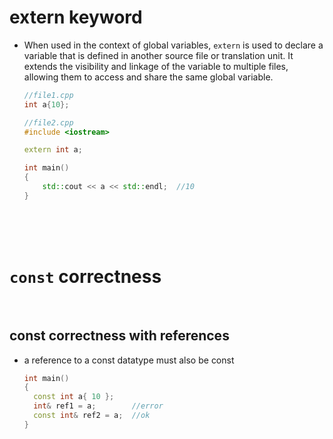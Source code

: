 # extern keyword

- When used in the context of global variables, `extern` is used to declare a variable that is defined in another source file or translation unit. It extends the visibility and linkage of the variable to multiple files, allowing them to access and share the same global variable.

  ```cpp
  //file1.cpp
  int a{10};
  ```

  ```cpp
  //file2.cpp
  #include <iostream>

  extern int a;

  int main()
  {
      std::cout << a << std::endl;  //10
  }
  ```

<br>
<br>
<br>

# `const` correctness

<br>

## const correctness with references

- a reference to a const datatype must also be const

  ```cpp
  int main()
  {
    const int a{ 10 };
    int& ref1 = a;        //error
    const int& ref2 = a;  //ok
  }
  ```

